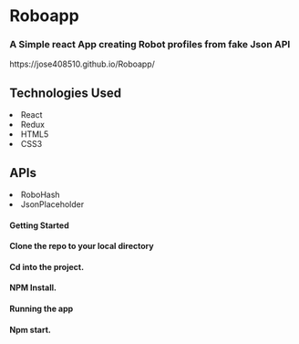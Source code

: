 # Roboapp

 <h3> A Simple react App creating Robot profiles from fake Json API</h3>
 https://jose408510.github.io/Roboapp/

 <h2>Technologies Used</h2>
 <li>React</li>
 <li>Redux</li>
 <li>HTML5</li>
 <li>CSS3</li>


 <h2>APIs</h2>
 <li>RoboHash</li>
 <li>JsonPlaceholder</li>

<h4>Getting Started</h4>
<h4>Clone the repo to your local directory</h4>
<h4>Cd into the project.</h4>
<h4>NPM Install.</h4>
<h4>Running the app</h4>
<h4>Npm start.</h4>

